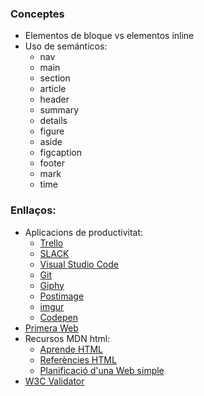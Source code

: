 ### Conceptes

* Elementos de bloque vs elementos inline
* Uso de semánticos:
  * nav
  * main
  * section
  * article
  * header
  * summary
  * details
  * figure
  * aside
  * figcaption
  * footer
  * mark
  * time

### Enllaços:
+ Aplicacions de productivitat:
  * [Trello](https://trello.com)
  * [SLACK](https://slack.com/intl/es-es/)
  * [Visual Studio Code](https://code.visualstudio.com/)
  * [Git](https://git-scm.com/)
  * [Giphy](https://giphy.com/)
  * [Postimage](https://postimg.cc)
  * [imgur](https://imgur.com)
  * [Codepen](https://codepen.io)
+ [Primera Web](http://info.cern.ch/)
+ Recursos MDN html:
  * [Aprende HTML](https://developer.mozilla.org/es/docs/Learn)
  * [Referències HTML](https://developer.mozilla.org/kab/docs/Web/HTML)
  * [Planificació d'una Web simple](https://developer.mozilla.org/en-US/docs/Learn/HTML/Introduction_to_HTML/Document_and_website_structure#Enter_HTML5_structural_elements#Planning_a_simple_website)
+ [W3C Validator](https://validator.w3.org/#validate_by_input )
